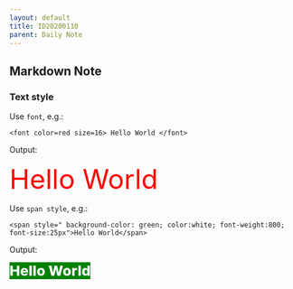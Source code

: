 ```yaml
---
layout: default
title: ID20200110
parent: Daily Note
---
```


## Markdown Note

### Text style

Use ```font```, e.g.:

```
<font color=red size=16> Hello World </font>
```

Output:

<font color=red size=16> Hello World </font>

Use ```span style```, e.g.:

``` 
<span style=" background-color: green; color:white; font-weight:800; font-size:25px">Hello World</span>
```

Output:

<span style=" background-color: green; color:white; font-weight:800; font-size:25px">Hello World</span>


